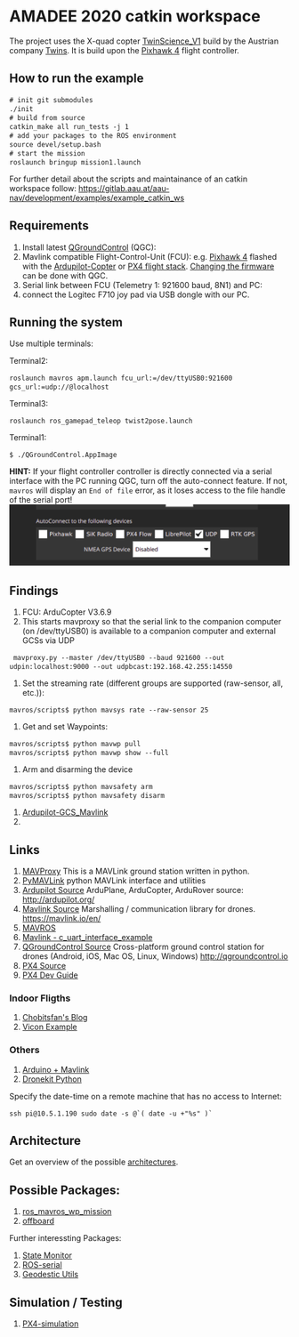 # AMADEE 2020 catkin workspace

The project uses the X-quad copter [TwinScience_V1](https://gitlab.aau.at/aau-nav/development/twins_science_qcopter) build by the Austrian company [Twins](https://start.twins.co.at/). It is build upon the [Pixhawk 4](doc/Pixhawk4.md) flight controller.  

## How to run the example

```
# init git submodules
./init
# build from source
catkin_make all run_tests -j 1
# add your packages to the ROS environment
source devel/setup.bash
# start the mission
roslaunch bringup mission1.launch
```

For further detail about the scripts and maintainance of an catkin workspace follow:
https://gitlab.aau.at/aau-nav/development/examples/example_catkin_ws

## Requirements

1. Install latest [QGroundControl](https://docs.qgroundcontrol.com/en/getting_started/download_and_install.html) (QGC):
1. Mavlink compatible Flight-Control-Unit (FCU): e.g. [Pixhawk 4](https://docs.px4.io/v1.9.0/en/flight_controller/pixhawk4.html) flashed with the [Ardupilot-Copter](http://ardupilot.org/) or [PX4 flight stack](https://docs.px4.io/master/en/index.html). [Changing the firmware](https://docs.qgroundcontrol.com/en/SetupView/Firmware.html) can be done with QGC.
1. Serial link between FCU (Telemetry 1: 921600 baud, 8N1) and PC:
1. connect the Logitec F710 joy pad via USB dongle with our PC.


## Running the system

Use multiple terminals:


Terminal2:
```
roslaunch mavros apm.launch fcu_url:=/dev/ttyUSB0:921600 gcs_url:=udp://@localhost
```

Terminal3:
```
roslaunch ros_gamepad_teleop twist2pose.launch
```

Terminal1:
```
$ ./QGroundControl.AppImage
```
**HINT:** If your flight controller controller is directly connected via a serial interface with the PC running QGC, turn off the auto-connect feature. If not, `mavros` will display an `End of file` error, as it loses access to the file handle of the serial port!
![autoconnect](doc/pictures/autoconnect-settings.png)
## Findings

1. FCU: ArduCopter V3.6.9
1. This starts mavproxy so that the serial link to the companion computer (on /dev/ttyUSB0) is available to a companion computer and external GCSs via UDP
```
 mavproxy.py --master /dev/ttyUSB0 --baud 921600 --out udpin:localhost:9000 --out udpbcast:192.168.42.255:14550
 ```
1. Set the streaming rate (different groups are supported (raw-sensor, all, etc.)):
```
mavros/scripts$ python mavsys rate --raw-sensor 25
```
1. Get and set Waypoints:
```
mavros/scripts$ python mavwp pull
mavros/scripts$ python mavwp show --full
```
1. Arm and disarming the device
```
mavros/scripts$ python mavsafety arm
mavros/scripts$ python mavsafety disarm
```
1. [Ardupilot-GCS_Mavlink](https://github.com/tridge/ardupilot/blob/master/ArduCopter/GCS_Mavlink.cpp)
1.


## Links

1. [MAVProxy](https://github.com/ArduPilot/MAVProxy) This is a MAVLink ground station written in python.
1. [PyMAVLink](https://github.com/ArduPilot/pymavlink) python MAVLink interface and utilities
1. [Ardupilot Source](https://github.com/ArduPilot/ardupilot) ArduPlane, ArduCopter, ArduRover source: http://ardupilot.org/
1. [Mavlink Source](https://github.com/mavlink/mavlink) Marshalling / communication library for drones. https://mavlink.io/en/
1. [MAVROS](https://github.com/mavlink/mavros)
1. [Mavlink - c_uart_interface_example](https://github.com/mavlink/c_uart_interface_example)
1. [QGroundControl Source](https://github.com/mavlink/qgroundcontrol) Cross-platform ground control station for drones (Android, iOS, Mac OS, Linux, Windows) http://qgroundcontrol.io
1. [PX4 Source](https://github.com/PX4/Firmware)
1. [PX4 Dev Guide](http://dev.px4.io/master/en/)

### Indoor Fligths

1. [Chobitsfan's Blog](https://discuss.ardupilot.org/t/indoor-flight-with-external-navigation-data/29980/6)
1. [Vicon Example](http://ardupilot.org/copter/docs/common-vicon-for-nongps-navigation.html)

### Others

1. [Arduino + Mavlink](https://discuss.ardupilot.org/t/mavlink-and-arduino-step-by-step/25566)
1. [Dronekit Python](https://github.com/dronekit/dronekit-python/blob/master/docs/guide/copter/guided_mode.rst)


Specify the date-time on a remote machine that has no access to Internet:
```
ssh pi@10.5.1.190 sudo date -s @`( date -u +"%s" )`
```

## Architecture

Get an overview of the possible [architectures](doc/architectures.md).

## Possible Packages:

1. [ros_mavros_wp_mission](https://github.com/jungr-ait/ros_mavros_wp_mission)
1. [offboard](https://github.com/jungr-ait/offboard)

Further interessting Packages:

1. [State Monitor](https://github.com/ethz-asl/state_monitor)
1. [ROS-serial](http://wiki.ros.org/rosserial)
1. [Geodestic Utils](https://github.com/ethz-asl/geodetic_utils)

## Simulation / Testing

1. [PX4-simulation](http://dev.px4.io/master/en/simulation/)
